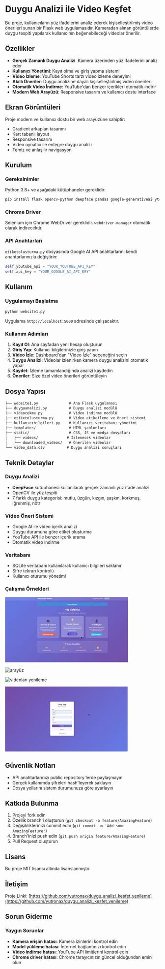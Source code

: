 # Duygu Analizi ile Video Keşfet

Bu proje, kullanıcıların yüz ifadelerini analiz ederek kişiselleştirilmiş video önerileri sunan bir Flask web uygulamasıdır. Kameradan alınan görüntülerde duygu tespiti yapılarak kullanıcının beğenebileceği videolar önerilir.

## Özellikler

- **Gerçek Zamanlı Duygu Analizi**: Kamera üzerinden yüz ifadelerini analiz eder
- **Kullanıcı Yönetimi**: Kayıt olma ve giriş yapma sistemi
- **Video İzleme**: YouTube Shorts tarzı video izleme deneyimi
- **Akıllı Öneriler**: Duygu analizine dayalı kişiselleştirilmiş video önerileri
- **Otomatik Video İndirme**: YouTube'dan benzer içerikleri otomatik indirir
- **Modern Web Arayüzü**: Responsive tasarım ve kullanıcı dostu interface

## Ekran Görüntüleri

Proje modern ve kullanıcı dostu bir web arayüzüne sahiptir:
- Gradient arkaplan tasarımı
- Kart tabanlı layout
- Responsive tasarım
- Video oynatıcı ile entegre duygu analizi
- Temiz ve anlaşılır navigasyon

## Kurulum

### Gereksinimler

Python 3.8+ ve aşağıdaki kütüphaneler gereklidir:

```bash
pip install flask opencv-python deepface pandas google-generativeai yt-dlp selenium webdriver-manager
```

### Chrome Driver

Selenium için Chrome WebDriver gereklidir. `webdriver-manager` otomatik olarak indirecektir.

### API Anahtarları

`etiketolusturma.py` dosyasında Google AI API anahtarlarını kendi anahtarlarınızla değiştirin:

```python
self.youtube_api = "YOUR_YOUTUBE_API_KEY"
self.api_key = "YOUR_GOOGLE_AI_API_KEY"
```

## Kullanım

### Uygulamayı Başlatma

```bash
python website1.py
```

Uygulama `http://localhost:5000` adresinde çalışacaktır.

### Kullanım Adımları

1. **Kayıt Ol**: Ana sayfadan yeni hesap oluşturun
2. **Giriş Yap**: Kullanıcı bilgilerinizle giriş yapın
3. **Video İzle**: Dashboard'dan "Video İzle" seçeneğini seçin
4. **Duygu Analizi**: Videolar izlenirken kamera duygu analizini otomatik yapar
5. **Kaydet**: İzleme tamamlandığında analizi kaydedin
6. **Öneriler**: Size özel video önerileri görüntüleyin

## Dosya Yapısı

```
├── website1.py              # Ana Flask uygulaması
├── duyguanalizi.py          # Duygu analizi modülü
├── videocekme.py            # Video indirme modülü
├── etiketolusturma.py       # Video etiketleme ve öneri sistemi
├── kullanıcıbilgileri.py    # Kullanıcı veritabanı yönetimi
├── templates/               # HTML şablonları
├── static/                  # CSS, JS ve medya dosyaları
│   ├── videos/             # İzlenecek videolar
│   └── downloaded_videos/   # Önerilen videolar
└── video_data.csv          # Duygu analizi sonuçları
```

## Teknik Detaylar

### Duygu Analizi
- **DeepFace** kütüphanesi kullanılarak gerçek zamanlı yüz ifade analizi
- OpenCV ile yüz tespiti
- 7 farklı duygu kategorisi: mutlu, üzgün, kızgın, şaşkın, korkmuş, iğrenmiş, nötr

### Video Öneri Sistemi
- Google AI ile video içerik analizi
- Duygu durumuna göre etiket oluşturma
- YouTube API ile benzer içerik arama
- Otomatik video indirme

### Veritabanı
- SQLite veritabanı kullanılarak kullanıcı bilgileri saklanır
- Şifre tekrarı kontrolü
- Kullanıcı oturumu yönetimi
### Çalışma Örnekleri
![önerilen videolar](GİF/calısma_ornegi.gif)

![arayüz](GİF/calısma_ornegi_1.gif)


![videoları yenileme](GİF/calısma_ornegi_2.gif)

![videolar](GİF/calısma_ornegi_3.gif)


## Güvenlik Notları

- API anahtarlarınızı public repository'lerde paylaşmayın
- Gerçek kullanımda şifreleri hash'leyerek saklayın
- Dosya yollarını sistem durumunuza göre ayarlayın

## Katkıda Bulunma

1. Projeyi fork edin
2. Özellik branch'i oluşturun (`git checkout -b feature/AmazingFeature`)
3. Değişikliklerinizi commit edin (`git commit -m 'Add some AmazingFeature'`)
4. Branch'inizi push edin (`git push origin feature/AmazingFeature`)
5. Pull Request oluşturun

## Lisans

Bu proje MIT lisansı altında lisanslanmıştır.

## İletişim

Proje Linki: [https://github.com/yutronax/duygu_analizi_kesfet_yenileme](https://github.com/yutronax/duygu_analizi_kesfet_yenileme)

## Sorun Giderme

### Yaygın Sorunlar

- **Kamera erişim hatası**: Kamera izinlerini kontrol edin
- **Model yükleme hatası**: İnternet bağlantınızı kontrol edin
- **Video indirme hatası**: YouTube API limitlerini kontrol edin
- **Chrome driver hatası**: Chrome tarayıcınızın güncel olduğundan emin olun
